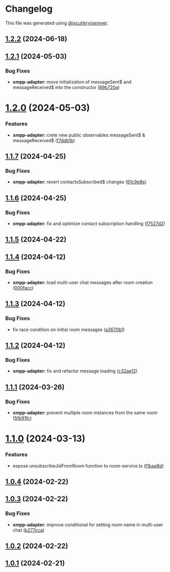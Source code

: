 # Changelog

This file was generated using [@jscutlery/semver](https://github.com/jscutlery/semver).

## [1.2.2](https://github.com/pazznetwork/ngx-chat/compare/xmpp-adapter-1.2.1...xmpp-adapter-1.2.2) (2024-06-18)



## [1.2.1](https://github.com/pazznetwork/ngx-chat/compare/xmpp-adapter-1.2.0...xmpp-adapter-1.2.1) (2024-05-03)


### Bug Fixes

* **xmpp-adapter:** move initialization of messageSent$ and messageReceived$ into the constructor ([89b720a](https://github.com/pazznetwork/ngx-chat/commit/89b720a54dfcdfd0572dd74bcac327275232e3c7))



# [1.2.0](https://github.com/pazznetwork/ngx-chat/compare/xmpp-adapter-1.1.7...xmpp-adapter-1.2.0) (2024-05-03)


### Features

* **xmpp-adapter:** crete new public observables messageSent$ & messageReceived$ ([f7ddb1b](https://github.com/pazznetwork/ngx-chat/commit/f7ddb1bc711dfe1d1fdf912b703646e5770d34eb))



## [1.1.7](https://github.com/pazznetwork/ngx-chat/compare/xmpp-adapter-1.1.6...xmpp-adapter-1.1.7) (2024-04-25)


### Bug Fixes

* **xmpp-adapter:** revert contactsSubscribed$ changes ([61c9e8e](https://github.com/pazznetwork/ngx-chat/commit/61c9e8ecf255de984b032c5dc1349d64bd7e168b))



## [1.1.6](https://github.com/pazznetwork/ngx-chat/compare/xmpp-adapter-1.1.5...xmpp-adapter-1.1.6) (2024-04-25)


### Bug Fixes

* **xmpp-adapter:** fix and optimize contact subscription handling ([f7527d2](https://github.com/pazznetwork/ngx-chat/commit/f7527d26045dbac51ff715e7999d780490c0030a))



## [1.1.5](https://github.com/pazznetwork/ngx-chat/compare/xmpp-adapter-1.1.4...xmpp-adapter-1.1.5) (2024-04-22)



## [1.1.4](https://github.com/pazznetwork/ngx-chat/compare/xmpp-adapter-1.1.3...xmpp-adapter-1.1.4) (2024-04-12)


### Bug Fixes

* **xmpp-adapter:** load multi-user chat messages after room creation ([000facc](https://github.com/pazznetwork/ngx-chat/commit/000facc84eeebe0fc9cfaa8602ed99051c19f1d3))



## [1.1.3](https://github.com/pazznetwork/ngx-chat/compare/xmpp-adapter-1.1.2...xmpp-adapter-1.1.3) (2024-04-12)


### Bug Fixes

* fix race condition on initial room messages ([a3670b1](https://github.com/pazznetwork/ngx-chat/commit/a3670b1ec50854b1e6dca34fc2f4e11cfc397ee1))



## [1.1.2](https://github.com/pazznetwork/ngx-chat/compare/xmpp-adapter-1.1.1...xmpp-adapter-1.1.2) (2024-04-12)


### Bug Fixes

* **xmpp-adapter:** fix and refactor message loading ([c32ae12](https://github.com/pazznetwork/ngx-chat/commit/c32ae12aa3c2333b0affbf0f362e575683d76cfc))



## [1.1.1](https://github.com/pazznetwork/ngx-chat/compare/xmpp-adapter-1.1.0...xmpp-adapter-1.1.1) (2024-03-26)


### Bug Fixes

* **xmpp-adapter:** prevent multiple room instances from the same room ([5fb91fc](https://github.com/pazznetwork/ngx-chat/commit/5fb91fca5e8ac5fbd09ff2d72fce4907f7ee70da))



# [1.1.0](https://github.com/pazznetwork/ngx-chat/compare/xmpp-adapter-1.0.4...xmpp-adapter-1.1.0) (2024-03-13)


### Features

* expose unsubscribeJidFromRoom function to room-service.ts ([f1bae8d](https://github.com/pazznetwork/ngx-chat/commit/f1bae8db61d1de29eb41c37ac1561030c6e79910))



## [1.0.4](https://github.com/pazznetwork/ngx-chat/compare/xmpp-adapter-1.0.3...xmpp-adapter-1.0.4) (2024-02-22)



## [1.0.3](https://github.com/pazznetwork/ngx-chat/compare/xmpp-adapter-1.0.2...xmpp-adapter-1.0.3) (2024-02-22)


### Bug Fixes

* **xmpp-adapter:** improve conditional for setting room name in multi-user chat ([b277cca](https://github.com/pazznetwork/ngx-chat/commit/b277cca36877614a1fe385490d6c5b41cf8d941e))



## [1.0.2](https://github.com/pazznetwork/ngx-chat/compare/xmpp-adapter-1.0.1...xmpp-adapter-1.0.2) (2024-02-22)



## [1.0.1](https://github.com/pazznetwork/ngx-chat/compare/xmpp-adapter-1.0.0...xmpp-adapter-1.0.1) (2024-02-21)
